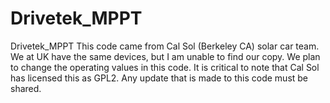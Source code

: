 Drivetek_MPPT
=============

Drivetek_MPPT This code came from Cal Sol (Berkeley CA) solar car team. We at UK have the same devices, but I am unable to find our copy. We plan to change the operating values in this code.  It is critical to note that Cal Sol has licensed this as GPL2. Any update that is made to this code must be shared. 
